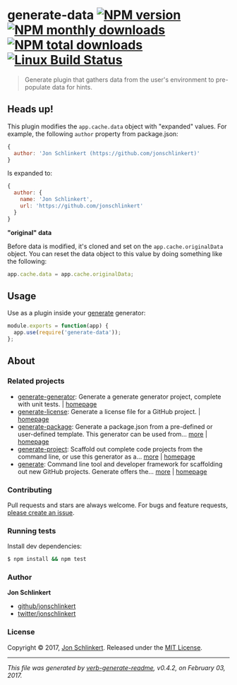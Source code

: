 # generate-data [![NPM version](https://img.shields.io/npm/v/generate-data.svg?style=flat)](https://www.npmjs.com/package/generate-data) [![NPM monthly downloads](https://img.shields.io/npm/dm/generate-data.svg?style=flat)](https://npmjs.org/package/generate-data)  [![NPM total downloads](https://img.shields.io/npm/dt/generate-data.svg?style=flat)](https://npmjs.org/package/generate-data) [![Linux Build Status](https://img.shields.io/travis/generate/generate-data.svg?style=flat&label=Travis)](https://travis-ci.org/generate/generate-data)

> Generate plugin that gathers data from the user's environment to pre-populate data for hints.

## Heads up!

This plugin modifies the `app.cache.data` object with "expanded" values. For example, the following `author` property from package.json:

```js
{
  author: 'Jon Schlinkert (https://github.com/jonschlinkert)'
}
```

Is expanded to:

```js
{
  author: {
    name: 'Jon Schlinkert',
    url: 'https://github.com/jonschlinkert'
  }
}
```

**"original" data**

Before data is modified, it's cloned and set on the `app.cache.originalData` object. You can reset the data object to this value by doing something like the following:

```js
app.cache.data = app.cache.originalData;
```

## Usage

Use as a plugin inside your [generate](https://github.com/generate/generate) generator:

```js
module.exports = function(app) {
  app.use(require('generate-data'));
};
```

## About

### Related projects

* [generate-generator](https://www.npmjs.com/package/generate-generator): Generate a generate generator project, complete with unit tests. | [homepage](https://github.com/generate/generate-generator "Generate a generate generator project, complete with unit tests.")
* [generate-license](https://www.npmjs.com/package/generate-license): Generate a license file for a GitHub project. | [homepage](https://github.com/generate/generate-license "Generate a license file for a GitHub project.")
* [generate-package](https://www.npmjs.com/package/generate-package): Generate a package.json from a pre-defined or user-defined template. This generator can be used from… [more](https://github.com/generate/generate-package) | [homepage](https://github.com/generate/generate-package "Generate a package.json from a pre-defined or user-defined template. This generator can be used from the command line when globally installed, or as a plugin or sub-generator in your own generator.")
* [generate-project](https://www.npmjs.com/package/generate-project): Scaffold out complete code projects from the command line, or use this generator as a… [more](https://github.com/generate/generate-project) | [homepage](https://github.com/generate/generate-project "Scaffold out complete code projects from the command line, or use this generator as a plugin in other generators to provide baseline functionality.")
* [generate](https://www.npmjs.com/package/generate): Command line tool and developer framework for scaffolding out new GitHub projects. Generate offers the… [more](https://github.com/generate/generate) | [homepage](https://github.com/generate/generate "Command line tool and developer framework for scaffolding out new GitHub projects. Generate offers the robustness and configurability of Yeoman, the expressiveness and simplicity of Slush, and more powerful flow control and composability than either.")

### Contributing

Pull requests and stars are always welcome. For bugs and feature requests, [please create an issue](../../issues/new).

### Running tests

Install dev dependencies:

```sh
$ npm install && npm test
```

### Author

**Jon Schlinkert**

* [github/jonschlinkert](https://github.com/jonschlinkert)
* [twitter/jonschlinkert](https://twitter.com/jonschlinkert)

### License

Copyright © 2017, [Jon Schlinkert](https://github.com/jonschlinkert).
Released under the [MIT License](LICENSE).

***

_This file was generated by [verb-generate-readme](https://github.com/verbose/verb-generate-readme), v0.4.2, on February 03, 2017._